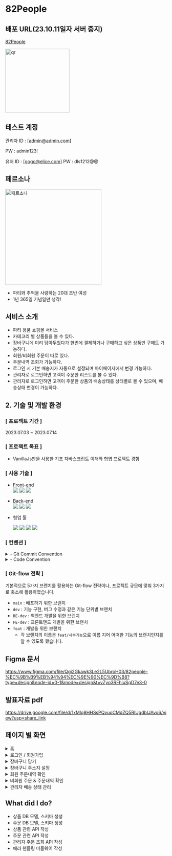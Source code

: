 # 82People

## 배포 URL(23.10.11일자 서버 중지)

[82People](http://kdt-sw-5-team08.elicecoding.com/)

<img width="200" alt="qr" src="https://github.com/hitzza/82People/assets/103095794/82ac2ae1-58b7-4392-b6e5-d733d0f78d5b">

## 테스트 계정

관리자
ID : [admin@admin.com]

PW : admin123!

유저
ID : [gogo@elice.com]
PW : dls1212@@

## 페르소나

<img width="300" alt="페르소나" src="https://github.com/hitzza/82People/assets/103095794/fe8eb56e-57e1-45fd-bbca-2dcdb3e51693">

- 파티와 추억을 사랑하는 20대 초반 여성
- 1년 365일 기념일만 생각!

## 서비스 소개

- 파티 용품 쇼핑몰 서비스
- 카테고리 별 상품들을 볼 수 있다.
- 장바구니에 미리 담아두었다가 한번에 결제하거나 구매하고 싶은 상품만 구매도 가능하다.
- 회원/비회원 주문이 따로 있다.
- 주문내역 조회가 가능하다.
- 로그인 시 기본 배송지가 자동으로 설정되며 마이페이지에서 변경 가능하다.
- 관리자로 로그인하면 고객이 주문한 리스트를 볼 수 있다.
- 관리자로 로그인하면 고객이 주문한 상품의 배송상태를 상태별로 볼 수 있으며, 배송상태 변경이 가능하다.

## 2. 기술 및 개발 환경

### [ 프로젝트 기간 ]

2023.07.03 ~ 2023.07.14

### [ 프로젝트 목표 ]

- VanillaJs만을 사용한 기초 자바스크립트 이해와 협엽 프로젝트 경험

### [ 사용 기술 ]

- Front-end
  <br/>
  <img src="https://img.shields.io/badge/javascript-F7DF1E?style=for-the-badge&logo=javascript&logoColor=white">
  <img src="https://img.shields.io/badge/css3-1572B6?style=for-the-badge&logo=css3&logoColor=white">
  <img src="https://img.shields.io/badge/html5-E34F26?style=for-the-badge&logo=html5&logoColor=white">
  <br/>

- Back-end
  <br/>
  <img src="https://img.shields.io/badge/express-000000?style=for-the-badge&logo=express&logoColor=white">
  <img src="https://img.shields.io/badge/mongodb-47A248?style=for-the-badge&logo=mongodb&logoColor=white">
  <img src="https://img.shields.io/badge/nodedotjs-339933?style=for-the-badge&logo=nodedotjs&logoColor=white">
  <br/>
- 협업 툴

  <img src="https://img.shields.io/badge/gitlab-FC6D26?style=for-the-badge&logo=gitlab&logoColor=white">
  <img src="https://img.shields.io/badge/discord-5865F2?style=for-the-badge&logo=discord&logoColor=white">
  <img src="https://img.shields.io/badge/figma-F24E1E?style=for-the-badge&logo=figma&logoColor=white">
  <img src="https://img.shields.io/badge/notion-000000?style=for-the-badge&logo=notion&logoColor=white">

### [ 컨벤션 ]

<details>
<summary> - Git Commit Convention</summary>
<div markdown="1">

 <aside>
 
    💡
    - Feat: 새로운 기능 추가
    - Design : CSS, 사용자 UI 디자인 변경
    - Style : 코드포맷, 세미콜론, 개행, 코드 구조, 형태
    - Test : 테스트
    - Refactor: 코드 리팩토링
    - Fix : 버그 및 오류 수정
    - Remove : 불필요한 파일 삭제
    - Rename : 파일 혹은 폴더명 수정하거나 옮기는 경우
    - Chore : 빌드 업무, 패키지매니저, 폴더트리, 세팅 수정
    - Comment : 필요한 주석 추가 및 변경
    
</aside>

</div>
</details>

<details>
<summary> - Code Convention</summary>
<div markdown="1">

 <aside>
 
    💡
    
    - 상수 ⇒ UpperCase+snake_case
    - 변수 및 함수 ⇒ camelCase
    - 함수 ⇒ Arrow function (예외로  this 가 필요할경우 함수표현식 허용)
    - 함수2 ⇒ 원라인 리턴일경우 {} 생략
    - 파일명 및 스키마 => PascalCase
    - RESTFul url, css Selector => Kebab-case
    
</aside>

</div>
</details>

### [ Git-flow 전략 ]

기본적으로 5가지 브랜치를 활용하는 Git-flow 전략이나, 프로젝트 규모에 맞춰 3가지로 축소해 활용하였습니다.

- `main` : 배포하기 위한 브랜치
- `dev` : 기능 구현, 버그 수정과 같은 기능 단위별 브랜치
- `BE-dev` : 백엔드 개발을 위한 브랜치
- `FE-dev` : 프론트엔드 개발을 위한 브랜치
- `feat` : 개발을 위한 브랜치
  - 각 브랜치의 이름은 `feat/세부기능`으로 이름 지어 어떠한 기능의 브랜치인지를 알 수 있도록 했습니다.

## Figma 문서

https://www.figma.com/file/Qgj2Gkawk3Le2L5UbroH03/82people-%EC%9B%B9%EB%94%94%EC%9E%90%EC%9D%B8?type=design&node-id=0-1&mode=design&t=vZyo3RFhiuSgD7e3-0

## 발표자료 pdf

https://drive.google.com/file/d/1xMlq8HHSsPQvuoCMdZQ5RlUgdbIJAvo6/view?usp=share_link

## 페이지 별 화면

<details>
<summary> 홈 </summary>
<div markdown="1">
 <aside>
 <img width="400" src="https://github.com/hitzza/82People/assets/103095794/be6f2c50-692e-4241-affc-c246756d79d7">
</aside>
</div>
</details>

<details>
<summary> 로그인 / 회원가입 </summary>
<div markdown="1">
 <aside>
 <img width="400" src="https://github.com/hitzza/82People/assets/103095794/701cf94b-bc94-4894-9d1c-117bbd1208ad">
</aside>
</div>
</details>

<details>
<summary> 장바구니 담기 </summary>
<div markdown="1">
 <aside>
 <img width="400" src="https://github.com/hitzza/82People/assets/103095794/399bd029-0783-44ed-a9ee-56753d810ac7">
</aside>
</div>
</details>

<details>
<summary> 장바구니 주소지 설정 </summary>
<div markdown="1">
 <aside>
 <img width="400" src="https://github.com/hitzza/82People/assets/103095794/7cb38e58-c8bc-4f15-a59c-41cda24b858a">
</aside>
</div>
</details>

<details>
<summary> 회원 주문내역 확인 </summary>
<div markdown="1">
 <aside>
 <img width="400" src="https://github.com/hitzza/82People/assets/103095794/de441a83-1b70-4f1d-aa60-e0b37099d050">
</aside>
</div>
</details>

<details>
<summary> 비회원 주문 & 주문내역 확인 </summary>
<div markdown="1">
 <aside>
 <img width="400" src="https://github.com/hitzza/82People/assets/103095794/a11697ea-8f4b-45d6-aa73-b66d72e16108">
</aside>
</div>
</details>

<details>
<summary> 관리자 배송 상태 관리 </summary>
<div markdown="1">
 <aside>
 <img width="400" src="https://github.com/hitzza/82People/assets/103095794/8097567e-287f-4f46-8ec1-92b1733ed51c">
</aside>
</div>
</details>


## What did I do?
- 상품 DB 모델, 스키마 생성
- 주문 DB 모델, 스키마 생성
- 상품 관련 API 작성
- 주문 관련 API 작성
- 관리자 주문 조회 API 작성
- 에러 핸들링 미들웨어 작성

